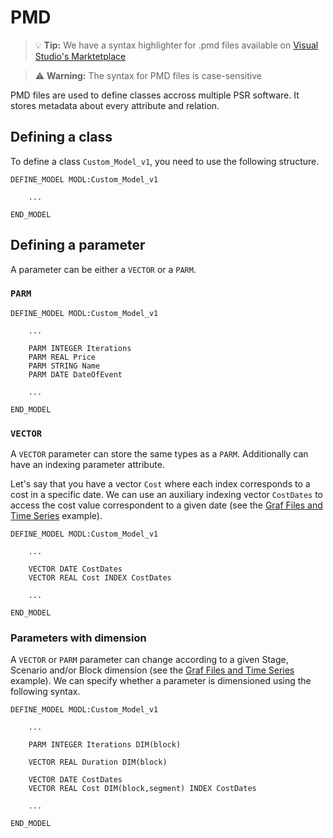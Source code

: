 # PMD

> 💡 **Tip:** We have a syntax highlighter for .pmd files available on [Visual Studio's Marktetplace](https://marketplace.visualstudio.com/items?itemName=pedromxavier.psr-pmd)

> ⚠ **Warning:** The syntax for PMD files is case-sensitive 


PMD files are used to define classes accross multiple PSR software.
It stores metadata about every attribute and relation.

## Defining a class

To define a class `Custom_Model_v1`, you need to use the following structure.

```
DEFINE_MODEL MODL:Custom_Model_v1

	...

END_MODEL
```

## Defining a parameter

A parameter can be either a `VECTOR` or a `PARM`.

### `PARM`

```
DEFINE_MODEL MODL:Custom_Model_v1

	...

	PARM INTEGER Iterations
	PARM REAL Price
	PARM STRING Name
	PARM DATE DateOfEvent

	...

END_MODEL
```

### `VECTOR`

A `VECTOR` parameter can store the same types as a `PARM`.
Additionally can have an indexing parameter attribute.


Let's say that you have a vector `Cost` where each index corresponds to a cost in a specific date.
We can use an auxiliary indexing vector `CostDates` to access the cost value correspondent to a given date (see the [Graf Files and Time Series](../examples/graf_files.md) example).

```
DEFINE_MODEL MODL:Custom_Model_v1

	...

	VECTOR DATE CostDates
	VECTOR REAL Cost INDEX CostDates

	...

END_MODEL
```

### Parameters with dimension

A `VECTOR` or `PARM` parameter can change according to a given Stage, Scenario and/or Block dimension (see the [Graf Files and Time Series](../examples/graf_files.md) example).
We can specify whether a parameter is dimensioned using the following syntax.
```
DEFINE_MODEL MODL:Custom_Model_v1

	...

	PARM INTEGER Iterations DIM(block)

	VECTOR REAL Duration DIM(block) 

	VECTOR DATE CostDates
	VECTOR REAL Cost DIM(block,segment) INDEX CostDates 

	...

END_MODEL
```



